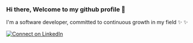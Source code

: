 ### Hi there, Welcome to my github profile 👋
I'm a software developer, committed to continuous growth in my field  ✨ ✨   

[![Connect on LinkedIn](https://img.shields.io/badge/connect-%230077B5.svg?&style=for-the-badge&logo=linkedin)](https://www.linkedin.com/jcmunozo/)
<!--
**jcmunozo/jcmunozo** is a ✨ _special_ ✨ repository because its `README.md` (this file) appears on your GitHub profile.

Here are some ideas to get you started:

- 🔭 I’m currently working on ...
- 🌱 I’m currently learning ...
- 👯 I’m looking to collaborate on ...
- 🤔 I’m looking for help with ...
- 💬 Ask me about ...
- 📫 How to reach me: ...
- 😄 Pronouns: ...
- ⚡ Fun fact: ...
-->
